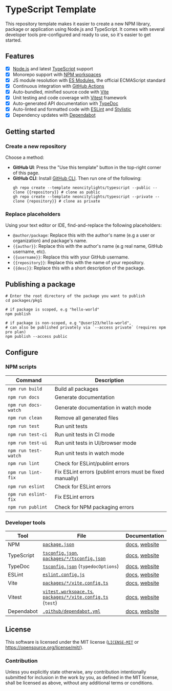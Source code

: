 # TypeScript Template

This repository template makes it easier to create a new NPM library, package or application using Node.js and TypeScript. It comes with several developer tools pre-configured and ready to use, so it's easier to get started.

## Features

- [x] [Node.js](https://nodejs.org/) and latest [TypeScript](https://www.typescriptlang.org/) support
- [x] Monorepo support with [NPM workspaces](https://docs.npmjs.com/cli/v10/using-npm/workspaces)
- [x] JS module resolution with [ES Modules](https://nodejs.org/api/esm.html), the official ECMAScript standard
- [x] Continuous integration with [GitHub Actions](https://github.com/features/actions)
- [x] Auto-bundled, minified source code with [Vite](https://vitejs.dev/)
- [x] Unit testing and code coverage with [Vitest](https://vitest.dev/) framework
- [x] Auto-generated API documentation with [TypeDoc](https://typedoc.org/)
- [x] Auto-linted and formatted code with [ESLint](https://eslint.org/) and [Stylistic](https://eslint.style)
- [x] Dependency updates with [Dependabot](https://github.com/dependabot)

## Getting started

### Create a new repository

Choose a method:
- **GitHub UI**: Press the "Use this template" button in the top-right corner of this page.
- **GitHub CLI**: Install [GitHub CLI](https://cli.github.com). Then run one of the following:
  ```shell
  gh repo create --template neoncitylights/typescript --public --clone {{repository}} # clone as public
  gh repo create --template neoncitylights/typescript --private --clone {repository}} # clone as private
  ```

### Replace placeholders

Using your text editor or IDE, find-and-replace the following placeholders:

- `@author/package`: Replace this with the author's name (e.g a user or organization) and package's name.
- `{{author}}`: Replace this with the author's name (e.g real name, GitHub username, etc).
- `{{username}}`: Replace this with your GitHub username.
- `{{repository}}`: Replace this with the name of your repository.
- `{{desc}}`: Replace this with a short description of the package.

## Publishing a package
```shell
# Enter the root directory of the package you want to publish
cd packages/pkg1

# if package is scoped, e.g "hello-world"
npm publish

# if package is non-scoped, e.g "@user123/hello-world",
# can also be published privately via `--access private` (requires npm pro plan)
npm publish --access public
```

## Configure

### NPM scripts

| Command | Description |
| ------- | ----------- |
| `npm run build`      | Build all packages |
| `npm run docs`       | Generate documentation |
| `npm run docs-watch` | Generate documentation in watch mode |
| `npm run clean`      | Remove all generated files |
| `npm run test`       | Run unit tests |
| `npm run test-ci`    | Run unit tests in CI mode |
| `npm run test-ui`    | Run unit tests in UI/browser mode |
| `npm run test-watch` | Run unit tests in watch mode |
| `npm run lint`       | Check for ESLint/publint errors |
| `npm run lint-fix`   | Fix ESLint errors (publint errors must be fixed manually) |
| `npm run eslint`     | Check for ESLint errors |
| `npm run eslint-fix` | Fix ESLint errors |
| `npm run publint`    | Check for NPM packaging errors |

### Developer tools

| Tool               | File | Documentation |
| ------------------ | ---- | ------------- |
| NPM                | [`package.json`](package.json) | [docs](https://docs.npmjs.com/cli/v10/configuring-npm/package-json), [website](https://docs.npmjs.com/) |
| TypeScript         | [`tsconfig.json`](./tsconfig.json), [`packages/*/tsconfig.json`](packages/pkg1/tsconfig.json) | [docs](https://www.typescriptlang.org/tsconfig), [website](https://www.typescriptlang.org/) |
| TypeDoc            | [`tsconfig.json`](tsconfig.json) (`typedocOptions`) | [docs](https://typedoc.org/options/configuration/), [website](https://typedoc.org/) |
| ESLint             | [`eslint.config.js`](./eslint.config.js) | [docs](https://eslint.org/docs/latest/use/configure/), [website](https://eslint.org/) |
| Vite               | [`packages/*/vite.config.ts`](packages/pkg1/vite.config.ts) | [docs](https://vitejs.dev/config/), [website](https://vitejs.dev/) |
| Vitest             | [`vitest.workspace.ts`](./vitest.workspace.ts), [`packages/*/vite.config.ts`](packages/pkg1/vite.config.ts) (`test`) | [docs](https://vitest.dev/config/), [website](https://vitest.dev/) |
| Dependabot         | [`.github/dependabot.yml`](./.github/dependabot.yml) | [docs](https://docs.github.com/en/code-security/dependabot/dependabot-version-updates/configuration-options-for-the-dependabot.yml-file), [website](https://github.com/dependabot) |

## License

This software is licensed under the MIT license ([`LICENSE-MIT`](./LICENSE) or <https://opensource.org/license/mit/>).

### Contribution

Unless you explicitly state otherwise, any contribution intentionally submitted for inclusion in the work by you, as defined in the MIT license, shall be licensed as above, without any additional terms or conditions.

